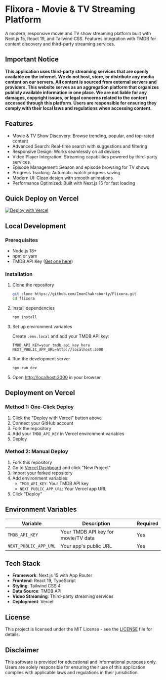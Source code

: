 # Flixora - Movie & TV Streaming Platform

A modern, responsive movie and TV show streaming platform built with Next.js 15, React 19, and Tailwind CSS. Features integration with TMDB for content discovery and third-party streaming services.

## Important Notice

**This application uses third-party streaming services that are openly available on the internet. We do not host, store, or distribute any media content on our servers. All content is sourced from external servers and providers. This website serves as an aggregation platform that organizes publicly available information in one place. We are not liable for any damages, copyright issues, or legal concerns related to the content accessed through this platform. Users are responsible for ensuring they comply with their local laws and regulations when accessing content.**

## Features

- Movie & TV Show Discovery: Browse trending, popular, and top-rated content
- Advanced Search: Real-time search with suggestions and filtering  
- Responsive Design: Works seamlessly on all devices
- Video Player Integration: Streaming capabilities powered by third-party services
- Episode Management: Season and episode browsing for TV shows
- Progress Tracking: Automatic watch progress saving
- Modern UI: Clean design with smooth animations
- Performance Optimized: Built with Next.js 15 for fast loading

## Quick Deploy on Vercel

[![Deploy with Vercel](https://vercel.com/button)](https://vercel.com/new/clone?repository-url=https://github.com/ImonChakraborty/Flixora)

## Local Development

### Prerequisites

- Node.js 18+
- npm or yarn  
- TMDB API Key ([Get one here](https://www.themoviedb.org/settings/api))

### Installation

1. Clone the repository
   ```bash
   git clone https://github.com/ImonChakraborty/Flixora.git
   cd flixora
   ```

2. Install dependencies
   ```bash
   npm install
   ```

3. Set up environment variables
   
   Create `.env.local` and add your TMDB API key:
   ```env
   TMDB_API_KEY=your_tmdb_api_key_here
   NEXT_PUBLIC_APP_URL=http://localhost:3000
   ```

4. Run the development server
   ```bash
   npm run dev
   ```

5. Open [http://localhost:3000](http://localhost:3000) in your browser

## Deployment on Vercel

### Method 1: One-Click Deploy

1. Click the "Deploy with Vercel" button above
2. Connect your GitHub account
3. Fork the repository
4. Add your `TMDB_API_KEY` in Vercel environment variables
5. Deploy

### Method 2: Manual Deploy

1. Fork this repository
2. Go to [Vercel Dashboard](https://vercel.com/dashboard) and click "New Project"
3. Import your forked repository
4. Add environment variables:
   - `TMDB_API_KEY`: Your TMDB API key
   - `NEXT_PUBLIC_APP_URL`: Your Vercel app URL
5. Click "Deploy"

## Environment Variables

| Variable | Description | Required |
|----------|-------------|----------|
| `TMDB_API_KEY` | Your TMDB API key for movie/TV data | Yes |
| `NEXT_PUBLIC_APP_URL` | Your app's public URL | Yes |

## Tech Stack

- **Framework**: Next.js 15 with App Router
- **Frontend**: React 19, TypeScript
- **Styling**: Tailwind CSS 4
- **Data Source**: TMDB API
- **Video Streaming**: Third-party streaming services
- **Deployment**: Vercel

## License

This project is licensed under the MIT License - see the [LICENSE](LICENSE) file for details.

## Disclaimer

This software is provided for educational and informational purposes only. Users are solely responsible for ensuring their use of this application complies with applicable laws and regulations in their jurisdiction.
